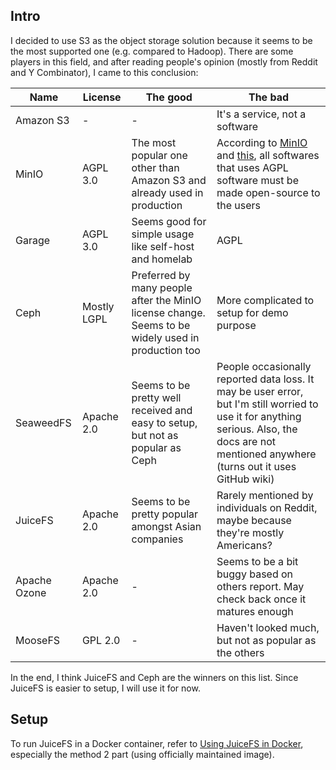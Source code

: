 ## Intro

I decided to use S3 as the object storage solution because it seems to be the most supported one (e.g. compared to Hadoop). There are some players in this field, and after reading people's opinion (mostly from Reddit and Y Combinator), I came to this conclusion:

|Name|License|The good|The bad|
|---|---|---|---|
|Amazon S3|-|-|It's a service, not a software|
|MinIO|AGPL 3.0|The most popular one other than Amazon S3 and already used in production|According to [MinIO](https://github.com/minio/minio/issues/13308) and [this](https://opensource.stackexchange.com/a/663), all softwares that uses AGPL software must be made open-source to the users |
|Garage|AGPL 3.0|Seems good for simple usage like self-host and homelab|AGPL|
|Ceph|Mostly LGPL|Preferred by many people after the MinIO license change. Seems to be widely used in production too|More complicated to setup for demo purpose|
|SeaweedFS|Apache 2.0|Seems to be pretty well received and easy to setup, but not as popular as Ceph|People occasionally reported data loss. It may be user error, but I'm still worried to use it for anything serious. Also, the docs are not mentioned anywhere (turns out it uses GitHub wiki)|
|JuiceFS|Apache 2.0|Seems to be pretty popular amongst Asian companies|Rarely mentioned by individuals on Reddit, maybe because they're mostly Americans?|
|Apache Ozone|Apache 2.0|-|Seems to be a bit buggy based on others report. May check back once it matures enough|
|MooseFS|GPL 2.0|-|Haven't looked much, but not as popular as the others|

In the end, I think JuiceFS and Ceph are the winners on this list. Since JuiceFS is easier to setup, I will use it for now.

## Setup

To run JuiceFS in a Docker container, refer to [Using JuiceFS in Docker](https://juicefs.com/docs/community/juicefs_on_docker/), especially the method 2 part (using officially maintained image).